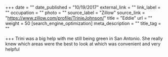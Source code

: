 +++
date = ""
date_published = "10/19/2017"
external_link = ""
link_label = ""
occupation = ""
photo = ""
source_label = "Zillow"
source_link = "https://www.zillow.com/profile/TrinieJohnson/"
title = "Eddie"
url = ""
weight = 50
[search_engine_optimization]
meta_description = ""
title_tag = ""

+++
Trini was a big help with me still being green in San Antonio. She really knew which areas were the best to look at which was convenient and very helpful